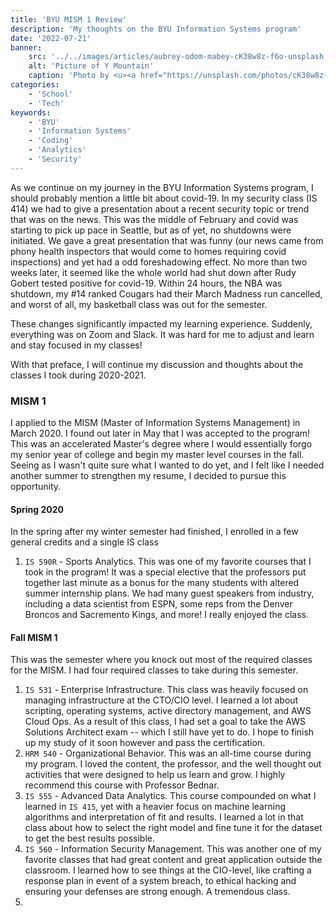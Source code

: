 ```yaml
---
title: 'BYU MISM 1 Review'
description: 'My thoughts on the BYU Information Systems program'
date: '2022-07-21'
banner:
    src: '../../images/articles/aubrey-odom-mabey-cK38w8z-f6o-unsplash.jpg'
    alt: 'Picture of Y Mountain'
    caption: 'Photo by <u><a href="https://unsplash.com/photos/cK38w8z-f6o">Aubrey Odom-Mabey</a></u> on Unsplash'
categories:
    - 'School'
    - 'Tech'
keywords:
    - 'BYU'
    - 'Information Systems'
    - 'Coding'
    - 'Analytics'
    - 'Security'
---
```


As we continue on my journey in the BYU Information Systems program, I should probably mention a little bit about covid-19. In my security class (IS 414) we had to give a presentation about a recent security topic or trend that was on the news. This was the middle of February and covid was starting to pick up pace in Seattle, but as of yet, no shutdowns were initiated. We gave a great presentation that was funny (our news came from phony health inspectors that would come to homes requiring covid inspections) and yet had a odd foreshadowing effect. No more than two weeks later, it seemed like the whole world had shut down after Rudy Gobert tested positive for covid-19. Within 24 hours, the NBA was shutdown, my #14 ranked Cougars had their March Madness run cancelled, and worst of all, my basketball class was out for the semester.

These changes significantly impacted my learning experience. Suddenly, everything was on Zoom and Slack. It was hard for me to adjust and learn and stay focused in my classes!

With that preface, I will continue my discussion and thoughts about the classes I took during 2020-2021.

### MISM 1
I applied to the MISM (Master of Information Systems Management) in March 2020. I found out later in May that I was accepted to the program! This was an accelerated Master's degree where I would essentially forgo my senior year of college and begin my master level courses in the fall. Seeing as I wasn't quite sure what I wanted to do yet, and I felt like I needed another summer to strengthen my resume, I decided to pursue this opportunity.

#### Spring 2020
In the spring after my winter semester had finished, I enrolled in a few general credits and a single IS class
1. `IS 590R` - Sports Analytics. This was one of my favorite courses that I took in the program! It was a special elective that the professors put together last minute as a bonus for the many students with altered summer internship plans. We had many guest speakers from industry, including a data scientist from ESPN, some reps from the Denver Broncos and Sacremento Kings, and more! I really enjoyed the class.

#### Fall MISM 1
This was the semester where you knock out most of the required classes for the MISM. I had four required classes to take during this semester.
1. `IS 531` - Enterprise Infrastructure. This class was heavily focused on managing infrastructure at the CTO/CIO level. I learned a lot about scripting, operating systems, active directory management, and AWS Cloud Ops. As a result of this class, I had set a goal to take the AWS Solutions Architect exam -- which I still have yet to do. I hope to finish up my study of it soon however and pass the certification.
2. `HRM 540` - Organizational Behavior. This was an all-time course during my program. I loved the content, the professor, and the well thought out activities that were designed to help us learn and grow. I highly recommend this course with Professor Bednar.
3. `IS 555` - Advanced Data Analytics. This course compounded on what I learned in `IS 415`, yet with a heavier focus on machine learning algorithms and interpretation of fit and results. I learned a lot in that class about how to select the right model and fine tune it for the dataset to get the best results possible.
4. `IS 560` - Information Security Management. This was another one of my favorite classes that had great content and great application outside the classroom. I learned how to see things at the CIO-level, like crafting a response plan in event of a system breach, to ethical hacking and ensuring your defenses are strong enough. A tremendous class.
5. 

